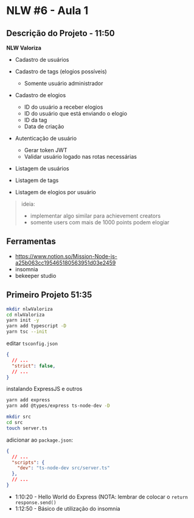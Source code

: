 # NLW #6 - Aula 1

## Descrição do Projeto - 11:50

**NLW Valoriza**

- Cadastro de usuários

- Cadastro de tags (elogios possíveis)
    - Somente usuário administrador

- Cadastro de elogios
    - ID do usuário a receber elogios
    - ID do usuário que está enviando o elogio
    - ID da tag
    - Data de criação

- Autenticação de usuário
    - Gerar token JWT
    - Validar usuário logado nas rotas necessárias

- Listagem de usuários
- Listagem de tags
- Listagem de elogios por usuário


> ideia:
> - implementar algo similar para achievement creators
> - somente users com mais de 1000 points podem elogiar


## Ferramentas

- <https://www.notion.so/Mission-Node-js-a25b063cc195465180563951d03e2459>
- insomnia
- bekeeper studio


## Primeiro Projeto 51:35

```sh
mkdir nlwValoriza
cd nlwValoriza
yarn init -y
yarn add typescript -D
yarn tsc --init
```

editar `tsconfig.json`
```json
{
  // ...
  "strict": false,
  // ...
}
```

instalando ExpressJS e outros
```sh
yarn add express
yarn add @types/express ts-node-dev -D

mkdir src
cd src
touch server.ts
```

adicionar ao `package.json`:
```json
{
  // ...
  "scripts": {
    "dev": "ts-node-dev src/server.ts"
  },
  // ...
}
```

- 1:10:20 - Hello World do Express (NOTA: lembrar de colocar o `return response.send()`
- 1:12:50 - Básico de utilização do insomnia
